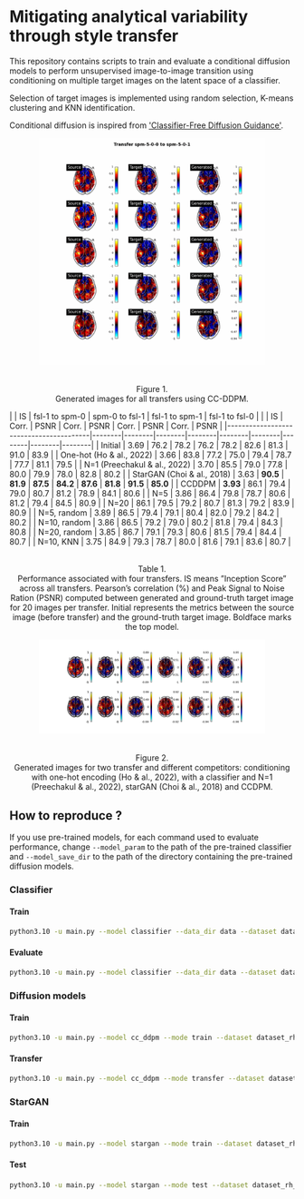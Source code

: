 # Mitigating analytical variability through style transfer

This repository contains scripts to train and evaluate a conditional diffusion models to perform unsupervised image-to-image transition using conditioning on multiple target images on the latent space of a classifier. 

Selection of target images is implemented using random selection, K-means clustering and KNN identification. 

Conditional diffusion is inspired from ['Classifier-Free Diffusion Guidance'](https://arxiv.org/abs/2207.12598). 

<p align = "center">
<img width="400" src="results/transfers.gif"/img>
</p>
<p align = "center">
<br>Figure 1.</br> Generated images for all transfers using CC-DDPM.
</p>


|                                        | IS     | <td colspan=2>fsl-1 to spm-0 | <td colspan=2>spm-0 to fsl-1 | <td colspan=2>fsl-1 to spm-1 | <td colspan=2>fsl-1 to fsl-0 |
|                                        | IS     | Corr.  | PSNR   | Corr.  | PSNR   | Corr.  | PSNR   | Corr.  | PSNR   |
|----------------------------------------|--------|--------|--------|--------|--------|--------|--------|--------|--------|
| Initial                                | 3.69 | 76.2 | 78.2 | 76.2 | 78.2 | 82.6 | 81.3 | 91.0 | 83.9 |
| One-hot (Ho & al., 2022) | 3.66   | 83.8   | 77.2   | 75.0   | 79.4   | 78.7   | 77.7   | 81.1   | 79.5   |
| N=1 (Preechakul & al., 2022)  | 3.70   | 85.5   | 79.0   | 77.8   | 80.0   | 79.9   | 78.0   | 82.8   | 80.2   |
| StarGAN (Choi & al., 2018)      | 3.63   | **90.5** | **81.9** | **87.5** | **84.2** | **87.6** | **81.8** | **91.5** | **85.0** |
| CCDDPM                                 | **3.93** | 86.1   | 79.4   | 79.0   | 80.7 | 81.2   | 78.9   | 84.1   | 80.6   |
| N=5                                    | 3.86 | 86.4   | 79.8 | 78.7   | 80.6   | 81.2   | 79.4 | 84.5 | 80.9 |
| N=20                                   | 86.1   | 79.5   | 79.2   | 80.7 | 81.3   | 79.2   | 83.9   | 80.9   |
| N=5, random                            | 3.89 | 86.5   | 79.4   | 79.1   | 80.4   | 82.0 | 79.2   | 84.2   | 80.2   |
| N=10, random                           | 3.86 | 86.5   | 79.2   | 79.0   | 80.2   | 81.8   | 79.4 | 84.3   | 80.8   |
| N=20, random                           | 3.85 | 86.7 | 79.1   | 79.3 | 80.6   | 81.5   | 79.4 | 84.4   | 80.7   |
| N=10, KNN                              | 3.75   | 84.9   | 79.3   | 78.7   | 80.0   | 81.6   | 79.1   | 83.6   | 80.7   |

<p align = "center">
<br>Table 1.</br> Performance associated with four transfers. IS means ”Inception Score” across all transfers. Pearson’s correlation (%) and Peak Signal to Noise Ration (PSNR) computed between generated and ground-truth target image for 20 images per transfer. Initial represents the metrics between the source image (before transfer) and the ground-truth target image. Boldface marks the top model. </p>

<p align = "center">
<img width="400" src="results/figures/visualization.png"/img>
</p>
<p align = "center">
<br>Figure 2.</br> Generated images for two transfer and different competitors: conditioning with one-hot encoding (Ho & al., 2022), with a classifier and N=1 (Preechakul & al., 2022),  starGAN (Choi & al., 2018) and CCDPM.
</p>

## How to reproduce ? 

If you use pre-trained models, for each command used to evaluate performance, change `--model_param` to the path of the pre-trained classifier and `--model_save_dir` to the path of the directory containing the pre-trained diffusion models. 

### Classifier

#### Train
```bash
python3.10 -u main.py --model classifier --data_dir data --dataset dataset_rh_4classes --labels pipelines --model_save_dir results/models --batch_size 64 --lrate 1e-4 --n_epoch 150
```

#### Evaluate 

```bash 
python3.10 -u main.py --model classifier --data_dir data --dataset dataset_rh_4classes --labels pipelines --mode test --model_param ./results/models/classifier_b-64_lr-1e-04_epochs_150.pth
```

### Diffusion models 
#### Train 

```bash
python3.10 -u main.py --model cc_ddpm --mode train --dataset dataset_rh_4classes --labels pipelines --model_save_dir results/models --batch_size 8 --lrate 1e-4 --n_epoch 200 --n_classes 4 --sample_dir results/samples
```

#### Transfer

```bash
python3.10 -u main.py --model cc_ddpm --mode transfer --dataset dataset_rh_4classes --labels pipelines --model_save_dir results/models --test_iter 200 --n_classes 4 --sample_dir results/samples
```

### StarGAN

####  Train
```bash
python3.10 -u main.py --model stargan --mode train --dataset dataset_rh_4classes --labels pipelines --image_size 56 --c_dim 4 --batch_size 16 --data_dir data --sample_dir results/samples --model_save_dir results/models
```

#### Test
```bash
python3.10 -u main.py --model stargan --mode test --dataset dataset_rh_4classes --labels pipelines --image_size 56 --c_dim 4 --batch_size 1 --data_dir data --sample_dir results/samples --model_save_dir results/models --test_iters 100000
```
